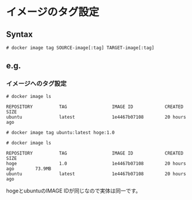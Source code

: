 # イメージのタグ設定
## Syntax
```
# docker image tag SOURCE-image[:tag] TARGET-image[:tag]
```
## e.g.
### イメージへのタグ設定
```
# docker image ls
```
```
REPOSITORY          TAG                 IMAGE ID            CREATED             SIZE
ubuntu              latest              1e4467b07108        20 hours ago
```
```
# docker image tag ubuntu:latest hoge:1.0
```
```
# docker image ls
```
```
REPOSITORY          TAG                 IMAGE ID            CREATED             SIZE
hoge                1.0                 1e4467b07108        20 hours ago        73.9MB
ubuntu              latest              1e4467b07108        20 hours ago
```
hogeとubuntuのIMAGE IDが同じなので実体は同一です。
